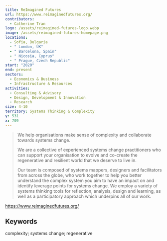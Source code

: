 ```yaml
---
title: ReImagined Futures
url: https://www.reimaginedfutures.org/
contributors:
  - Catherine Tran
logo: /assets/reimagined-futures-logo.webp
image: /assets/reimagined-futures-homepage.png
locations:
  - Sofia, Bulgaria
  - " London, UK"
  - " Barcelona, Spain"
  - " Nicosia, Cyprus"
  - " Prague, Czech Republic"
start: "2020"
end: present
sectors:
  - Economics & Business
  - Infrastructure & Resources
activities:
  - Consulting & Advisory
  - Design, Development & Innovation
  - Research
size: 4-10
territory: Systems Thinking & Complexity
y: 531
x: 709
---
```

> We help organisations make sense of complexity and collaborate towards systems change.
> 
> We are a collective of experienced systems change practitioners who can support your organisation to evolve and co-create the regenerative and resilient world that we deserve to live in.
> 
> Our team is composed of systems mappers, designers and facilitators from across the globe, who work together to help you better understand the complex system you aim to have an impact on and identify leverage points for systems change. We employ a variety of systems thinking tools for reflection, analysis, design and learning, as well as a participatory approach which underpins all of our work.

https://www.reimaginedfutures.org/ 

## Keywords

complexity; systems change; regenerative
